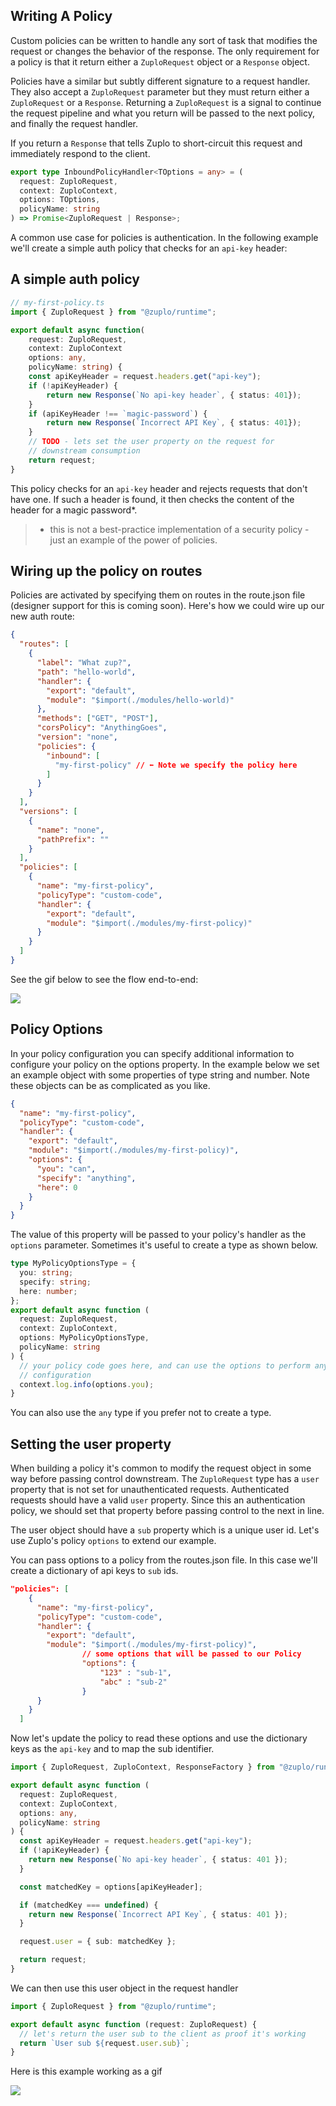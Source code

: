## Writing A Policy

Custom policies can be written to handle any sort of task that modifies the request or changes the behavior of the response. The only requirement for a policy is that it return either a `ZuploRequest` object or a `Response` object.

Policies have a similar but subtly different signature to a request handler.
They also accept a `ZuploRequest` parameter but they must return either a
`ZuploRequest` or a `Response`. Returning a `ZuploRequest` is a signal to
continue the request pipeline and what you return will be passed to the next
policy, and finally the request handler.

If you return a `Response` that tells Zuplo to short-circuit this request and
immediately respond to the client.

```ts
export type InboundPolicyHandler<TOptions = any> = (
  request: ZuploRequest,
  context: ZuploContext,
  options: TOptions,
  policyName: string
) => Promise<ZuploRequest | Response>;
```

A common use case for policies is authentication. In the following example we'll
create a simple auth policy that checks for an `api-key` header:

## A simple auth policy

```ts
// my-first-policy.ts
import { ZuploRequest } from "@zuplo/runtime";

export default async function(
	request: ZuploRequest,
	context: ZuploContext
	options: any,
	policyName: string) {
  	const apiKeyHeader = request.headers.get("api-key");
	if (!apiKeyHeader) {
		return new Response(`No api-key header`, { status: 401});
	}
	if (apiKeyHeader !== `magic-password`) {
		return new Response(`Incorrect API Key`, { status: 401});
	}
	// TODO - lets set the user property on the request for
	// downstream consumption
	return request;
}
```

This policy checks for an `api-key` header and rejects requests that don't have
one. If such a header is found, it then checks the content of the header for a
magic password\*.

> - this is not a best-practice implementation of a security policy - just an
>   example of the power of policies.

## Wiring up the policy on routes

Policies are activated by specifying them on routes in the route.json file
(designer support for this is coming soon). Here's how we could wire up our new
auth route:

```json
{
  "routes": [
    {
      "label": "What zup?",
      "path": "hello-world",
      "handler": {
        "export": "default",
        "module": "$import(./modules/hello-world)"
      },
      "methods": ["GET", "POST"],
      "corsPolicy": "AnythingGoes",
      "version": "none",
      "policies": {
        "inbound": [
          "my-first-policy" // ⬅ Note we specify the policy here
        ]
      }
    }
  ],
  "versions": [
    {
      "name": "none",
      "pathPrefix": ""
    }
  ],
  "policies": [
    {
      "name": "my-first-policy",
      "policyType": "custom-code",
      "handler": {
        "export": "default",
        "module": "$import(./modules/my-first-policy)"
      }
    }
  ]
}
```

See the gif below to see the flow end-to-end:

![](/media/policies/2021-11-21_21.32.35.gif)

## Policy Options

In your policy configuration you can specify additional information to configure
your policy on the options property. In the example below we set an example
object with some properties of type string and number. Note these objects can be
as complicated as you like.

```json
{
  "name": "my-first-policy",
  "policyType": "custom-code",
  "handler": {
    "export": "default",
    "module": "$import(./modules/my-first-policy)",
    "options": {
      "you": "can",
      "specify": "anything",
      "here": 0
    }
  }
}
```

The value of this property will be passed to your policy's handler as the
`options` parameter. Sometimes it's useful to create a type as shown below.

```ts
type MyPolicyOptionsType = {
  you: string;
  specify: string;
  here: number;
};
export default async function (
  request: ZuploRequest,
  context: ZuploContext,
  options: MyPolicyOptionsType,
  policyName: string
) {
  // your policy code goes here, and can use the options to perform any
  // configuration
  context.log.info(options.you);
}
```

You can also use the `any` type if you prefer not to create a type.

## Setting the user property

When building a policy it's common to modify the request object in some way
before passing control downstream. The `ZuploRequest` type has a `user` property
that is not set for unauthenticated requests. Authenticated requests should have
a valid `user` property. Since this an authentication policy, we should set that
property before passing control to the next in line.

The user object should have a `sub` property which is a unique user id. Let's
use Zuplo's policy `options` to extend our example.

You can pass options to a policy from the routes.json file. In this case we'll
create a dictionary of api keys to `sub` ids.

```json
"policies": [
    {
      "name": "my-first-policy",
      "policyType": "custom-code",
      "handler": {
        "export": "default",
        "module": "$import(./modules/my-first-policy)",
				// some options that will be passed to our Policy
				"options": {
					"123" : "sub-1",
					"abc" : "sub-2"
				}
      }
    }
  ]
```

Now let's update the policy to read these options and use the dictionary keys as
the `api-key` and to map the sub identifier.

```ts
import { ZuploRequest, ZuploContext, ResponseFactory } from "@zuplo/runtime";

export default async function (
  request: ZuploRequest,
  context: ZuploContext,
  options: any,
  policyName: string
) {
  const apiKeyHeader = request.headers.get("api-key");
  if (!apiKeyHeader) {
    return new Response(`No api-key header`, { status: 401 });
  }

  const matchedKey = options[apiKeyHeader];

  if (matchedKey === undefined) {
    return new Response(`Incorrect API Key`, { status: 401 });
  }

  request.user = { sub: matchedKey };

  return request;
}
```

We can then use this user object in the request handler

```ts
import { ZuploRequest } from "@zuplo/runtime";

export default async function (request: ZuploRequest) {
  // let's return the user sub to the client as proof it's working
  return `User sub ${request.user.sub}`;
}
```

Here is this example working as a gif

![](/media/policies/2021-11-21_21.44.35.gif)

